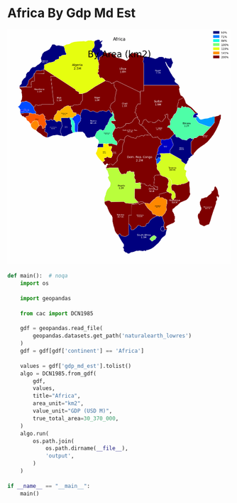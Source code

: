 # Africa By Gdp Md Est

<p  align="center">
    <img src="https://raw.githubusercontent.com/nuuuwan/continuous_area_cartograms/main/examples/africa_by_gdp_md_est/output/animated.gif" alt="alt" />
</p>

```python
def main():  # noqa
    import os

    import geopandas

    from cac import DCN1985

    gdf = geopandas.read_file(
        geopandas.datasets.get_path('naturalearth_lowres')
    )
    gdf = gdf[gdf['continent'] == 'Africa']

    values = gdf['gdp_md_est'].tolist()
    algo = DCN1985.from_gdf(
        gdf,
        values,
        title="Africa",
        area_unit="km2",
        value_unit="GDP (USD M)",
        true_total_area=30_370_000,
    )
    algo.run(
        os.path.join(
            os.path.dirname(__file__),
            'output',
        )
    )

if __name__ == "__main__":
    main()

```
